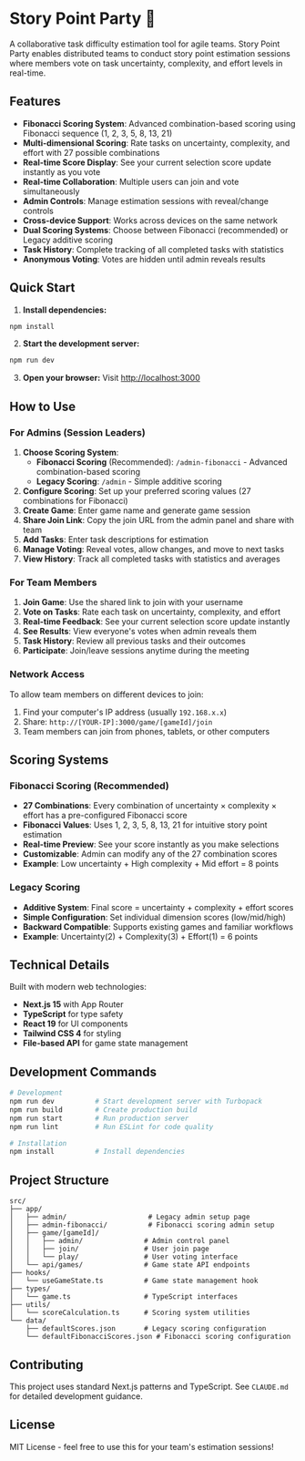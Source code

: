 # Story Point Party 🎯

A collaborative task difficulty estimation tool for agile teams. Story Point Party enables distributed teams to conduct story point estimation sessions where members vote on task uncertainty, complexity, and effort levels in real-time.

## Features

- **Fibonacci Scoring System**: Advanced combination-based scoring using Fibonacci sequence (1, 2, 3, 5, 8, 13, 21)
- **Multi-dimensional Scoring**: Rate tasks on uncertainty, complexity, and effort with 27 possible combinations
- **Real-time Score Display**: See your current selection score update instantly as you vote
- **Real-time Collaboration**: Multiple users can join and vote simultaneously
- **Admin Controls**: Manage estimation sessions with reveal/change controls
- **Cross-device Support**: Works across devices on the same network
- **Dual Scoring Systems**: Choose between Fibonacci (recommended) or Legacy additive scoring
- **Task History**: Complete tracking of all completed tasks with statistics
- **Anonymous Voting**: Votes are hidden until admin reveals results

## Quick Start

1. **Install dependencies:**
```bash
npm install
```

2. **Start the development server:**
```bash
npm run dev
```

3. **Open your browser:**
Visit [http://localhost:3000](http://localhost:3000)

## How to Use

### For Admins (Session Leaders)

1. **Choose Scoring System**: 
   - **Fibonacci Scoring** (Recommended): `/admin-fibonacci` - Advanced combination-based scoring
   - **Legacy Scoring**: `/admin` - Simple additive scoring
2. **Configure Scoring**: Set up your preferred scoring values (27 combinations for Fibonacci)
3. **Create Game**: Enter game name and generate game session
4. **Share Join Link**: Copy the join URL from the admin panel and share with team
5. **Add Tasks**: Enter task descriptions for estimation
6. **Manage Voting**: Reveal votes, allow changes, and move to next tasks
7. **View History**: Track all completed tasks with statistics and averages

### For Team Members

1. **Join Game**: Use the shared link to join with your username
2. **Vote on Tasks**: Rate each task on uncertainty, complexity, and effort
3. **Real-time Feedback**: See your current selection score update instantly
4. **See Results**: View everyone's votes when admin reveals them
5. **Task History**: Review all previous tasks and their outcomes
6. **Participate**: Join/leave sessions anytime during the meeting

### Network Access

To allow team members on different devices to join:
1. Find your computer's IP address (usually `192.168.x.x`)
2. Share: `http://[YOUR-IP]:3000/game/[gameId]/join`
3. Team members can join from phones, tablets, or other computers

## Scoring Systems

### Fibonacci Scoring (Recommended)
- **27 Combinations**: Every combination of uncertainty × complexity × effort has a pre-configured Fibonacci score
- **Fibonacci Values**: Uses 1, 2, 3, 5, 8, 13, 21 for intuitive story point estimation
- **Real-time Preview**: See your score instantly as you make selections
- **Customizable**: Admin can modify any of the 27 combination scores
- **Example**: Low uncertainty + High complexity + Mid effort = 8 points

### Legacy Scoring
- **Additive System**: Final score = uncertainty + complexity + effort scores
- **Simple Configuration**: Set individual dimension scores (low/mid/high)
- **Backward Compatible**: Supports existing games and familiar workflows
- **Example**: Uncertainty(2) + Complexity(3) + Effort(1) = 6 points

## Technical Details

Built with modern web technologies:
- **Next.js 15** with App Router
- **TypeScript** for type safety
- **React 19** for UI components
- **Tailwind CSS 4** for styling
- **File-based API** for game state management

## Development Commands

```bash
# Development
npm run dev          # Start development server with Turbopack
npm run build        # Create production build
npm run start        # Run production server
npm run lint         # Run ESLint for code quality

# Installation
npm install          # Install dependencies
```

## Project Structure

```
src/
├── app/
│   ├── admin/                    # Legacy admin setup page
│   ├── admin-fibonacci/          # Fibonacci scoring admin setup
│   ├── game/[gameId]/
│   │   ├── admin/               # Admin control panel
│   │   ├── join/                # User join page
│   │   └── play/                # User voting interface
│   └── api/games/               # Game state API endpoints
├── hooks/
│   └── useGameState.ts          # Game state management hook
├── types/
│   └── game.ts                  # TypeScript interfaces
├── utils/
│   └── scoreCalculation.ts      # Scoring system utilities
└── data/
    ├── defaultScores.json       # Legacy scoring configuration
    └── defaultFibonacciScores.json # Fibonacci scoring configuration
```

## Contributing

This project uses standard Next.js patterns and TypeScript. See `CLAUDE.md` for detailed development guidance.

## License

MIT License - feel free to use this for your team's estimation sessions!
